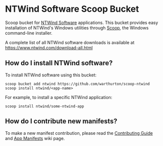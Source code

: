 # NTWind Software Scoop Bucket

Scoop bucket for [NTWind Software](https://www.ntwind.com/) applications. This bucket provides easy installation of NTWind's Windows utilities through [Scoop](https://scoop.sh), the Windows command-line installer.

A complete list of all NTWind software downloads is available at https://www.ntwind.com/download-all.html

## How do I install NTWind software?

To install NTWind software using this bucket:

```pwsh
scoop bucket add ntwind https://github.com/warthurton/scoop-ntwind
scoop install ntwind/<app-name>
```

For example, to install a specific NTWind application:
```pwsh
scoop install ntwind/some-ntwind-app
```

## How do I contribute new manifests?

To make a new manifest contribution, please read the [Contributing
Guide](https://github.com/ScoopInstaller/.github/blob/main/.github/CONTRIBUTING.md)
and [App Manifests](https://github.com/ScoopInstaller/Scoop/wiki/App-Manifests)
wiki page.

